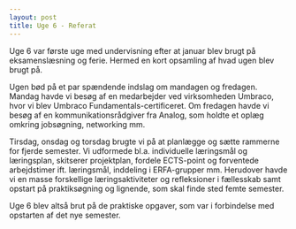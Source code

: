 ```yaml
---
layout: post
title: Uge 6 - Referat
---
```


Uge 6 var første uge med undervisning efter at januar blev brugt på eksamenslæsning og ferie. Hermed en kort opsamling af hvad ugen blev brugt på.

Ugen bød på et par spændende indslag om mandagen og fredagen. Mandag havde vi besøg af en medarbejder ved virksomheden Umbraco, hvor vi blev Umbraco Fundamentals-certificeret. Om fredagen havde vi besøg af en kommunikationsrådgiver fra Analog, som holdte et oplæg omkring jobsøgning, networking mm.

Tirsdag, onsdag og torsdag brugte vi på at planlægge og sætte rammerne for fjerde semester. Vi udformede bl.a. individuelle læringsmål og læringsplan, skitserer projektplan, fordele ECTS-point og forventede arbejdstimer ift. læringsmål, inddeling i ERFA-grupper mm. Herudover havde vi en masse forskellige læringsaktiviteter og refleksioner i fællesskab samt opstart på praktiksøgning og lignende, som skal finde sted femte semester.

Uge 6 blev altså brut på de praktiske opgaver, som var i forbindelse med opstarten af det nye semester.
